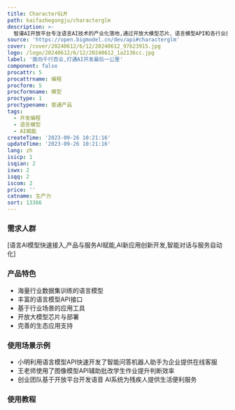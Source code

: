 ```yaml
---
title: CharacterGLM
path: kaifazhegongju/characterglm
description: >-
  智谱AI开放平台专注语言AI技术的产业化落地,通过开放大模型芯片、语言模型API和各行业应用工具,让AI大模型的能力普惠于千行百业,帮助企业和开发者快速连接AI的力量,实现AI的产业化赋能,将AI技术的好处带给每个人。
source: 'https://open.bigmodel.cn/dev/api#characterglm'
cover: /cover/20240612/6/12/20240612_97b23915.jpg
logo: /logo/20240612/6/12/20240612_1a2136cc.jpg
label: '面向千行百业,打通AI开发最后一公里'
component: false
procattr: 5
procattrname: 编程
procform: 5
procformname: 模型
proctype: 1
proctypename: 普通产品
tags:
  - 开发编程
  - 语言模型
  - AI赋能
createTime: '2023-09-26 10:21:16'
updateTime: '2023-09-26 10:21:16'
lang: zh
isicp: 1
isqian: 2
iswx: 2
isqq: 2
iscom: 2
price: ''
catname: 生产力
sort: 13366
---
```




### 需求人群
[语言AI模型快速接入,产品与服务AI赋能,AI新应用创新开发,智能对话与服务自动化]

### 产品特色
- 海量行业数据集训练的语言模型
- 丰富的语言模型API接口
- 基于行业场景的应用工具
- 开放大模型芯片与部署
- 完善的生态应用支持

### 使用场景示例
- 小明利用语言模型API快速开发了智能问答机器人助手为企业提供在线客服
- 王老师使用了图像模型API辅助批改学生作业提升判断效率
- 创业团队基于开放平台开发语音 AI系统为残疾人提供生活便利服务

### 使用教程


  
